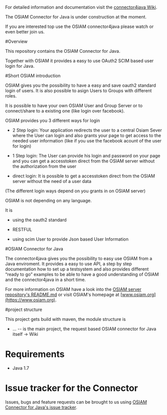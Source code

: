 For detailed information and documentation visit the [connector4java Wiki](https://github.com/osiam/connector4java/wiki).

The OSIAM Connector for Java is under construction at the moment. 

If you are interested top use the OSIAM connector4java please watch or even better join us.

#Overview

This repository contains the OSIAM Connector for Java.

Together with OSIAM it provides a easy to use OAuth2 SCIM based user login for Java.

#Short OSIAM introduction

OSIAM gives you the possibility to have a easy and save oauth2 standard login of users.
It is also possible to asign Users to Groups with different roles.

It is possible to have your own OSIAM User and Group Server or to connect/share to a existing one (like login over facebook).

OSIAM provides you 3 different ways for login

- 2 Step login: Your application redirects the user to a central Osiam Sever where the User can login and also grants your page to get access to the needed user information (like if you use the facebook acount of the user for login)

- 1 Step login: The User can provide his login and password on your page and you can get a accesstoken direct from the OSIAM server without the authorization from the user

- direct login: It is possible to get a accesstoken direct from the OSIAM server without the need of a user data

(The different login ways depend on you grants in on OSIAM server)


OSIAM is not depending on any language.

It is

- using the oauth2 standard

- RESTFUL

- using scim User to provide Json based User Information

#OSIAM Connector for Java

The connector4java gives you the possibility to easy use OSIAM from a Java enviroment.
It provides a easy to use API, a step by step documentation how to set up a testsystem and also provides different “ready to go” examples to be able to have a good understanding of OSIAM and the connector4java in a short time.

For more information on OSIAM have a look into the [OSIAM server repository's README.md](https://github.com/osiam/server/) or visit OSIAM's homepage at [www.osiam.org](https://www.osiam.org).

#project structure

This project gets build with maven, the module structure is

* ... -- is the main project, the request based OSIAM connector for Java itself -> Wiki

# Requirements

* Java 1.7

# Issue tracker for the Connector

Issues, bugs and feature requests can be brought to us using [OSIAM Connector for Java's issue tracker](https://github.com/osiam/connector4java/issues).
